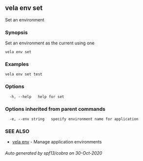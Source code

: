 ## vela env set

Set an environment

### Synopsis

Set an environment as the current using one

```
vela env set
```

### Examples

```
vela env set test
```

### Options

```
  -h, --help   help for set
```

### Options inherited from parent commands

```
  -e, --env string   specify environment name for application
```

### SEE ALSO

* [vela env](vela_env.md)	 - Manage application environments

###### Auto generated by spf13/cobra on 30-Oct-2020
